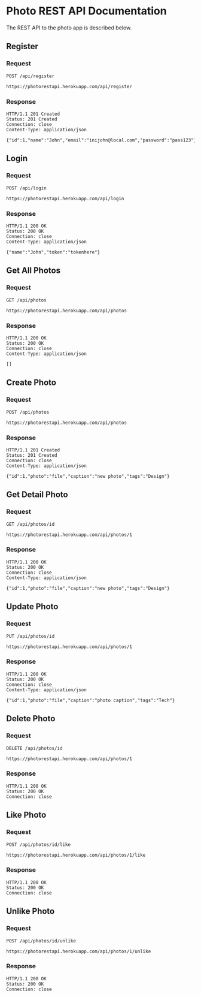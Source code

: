 # Photo REST API Documentation

The REST API to the photo app is described below.

## Register

### Request 

`POST /api/register`

    https://photorestapi.herokuapp.com/api/register
    
### Response 

    HTTP/1.1 201 Created
    Status: 201 Created
    Connection: close
    Content-Type: application/json

    {"id":1,"name":"John","email":"inijohn@local.com","password":"pass123"}

## Login

### Request 

`POST /api/login`

    https://photorestapi.herokuapp.com/api/login
    
### Response 

    HTTP/1.1 200 OK
    Status: 200 OK
    Connection: close
    Content-Type: application/json

    {"name":"John","token":"tokenhere"}

## Get All Photos

### Request 

`GET /api/photos`

    https://photorestapi.herokuapp.com/api/photos
    
### Response 

    HTTP/1.1 200 OK
    Status: 200 OK
    Connection: close
    Content-Type: application/json

    []
    
## Create Photo

### Request 

`POST /api/photos`

    https://photorestapi.herokuapp.com/api/photos
    
### Response 

    HTTP/1.1 201 Created
    Status: 201 Created
    Connection: close
    Content-Type: application/json

    {"id":1,"photo":"file","caption":"new photo","tags":"Design"}
    
## Get Detail Photo

### Request 

`GET /api/photos/id`

    https://photorestapi.herokuapp.com/api/photos/1
    
### Response 

    HTTP/1.1 200 OK
    Status: 200 OK
    Connection: close
    Content-Type: application/json

    {"id":1,"photo":"file","caption":"new photo","tags":"Design"}
    
## Update Photo

### Request 

`PUT /api/photos/id`

    https://photorestapi.herokuapp.com/api/photos/1
    
### Response 

    HTTP/1.1 200 OK
    Status: 200 OK
    Connection: close
    Content-Type: application/json

    {"id":1,"photo":"file","caption":"photo caption","tags":"Tech"}
    
## Delete Photo

### Request 

`DELETE /api/photos/id`

    https://photorestapi.herokuapp.com/api/photos/1
    
### Response 

    HTTP/1.1 200 OK
    Status: 200 OK
    Connection: close

## Like Photo

### Request 

`POST /api/photos/id/like`

    https://photorestapi.herokuapp.com/api/photos/1/like
    
### Response 

    HTTP/1.1 200 OK
    Status: 200 OK
    Connection: close

## Unlike Photo

### Request 

`POST /api/photos/id/unlike`

    https://photorestapi.herokuapp.com/api/photos/1/unlike
    
### Response 

    HTTP/1.1 200 OK
    Status: 200 OK
    Connection: close
